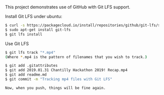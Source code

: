 This project demonstrates use of GitHub with Git LFS support.

Install Git LFS under ubuntu:

```bash
$ curl -s https://packagecloud.io/install/repositories/github/git-lfs/script.deb.sh | sudo bash
$ sudo apt-get install git-lfs
$ git lfs install
```

Use Git LFS

```bash
$ git lfs track "*.mp4"
(Where *.mp4 is the pattern of filenames that you wish to track.)

$ git add .gitattributes
$ git add 2019.01.31 Chantilly Hackathon 2019! Recap.mp4
$ git add readme.md
$ git commit -m "Tracking mp4 files with Git LFS"

Now, when you push, things will be fine again.

```
